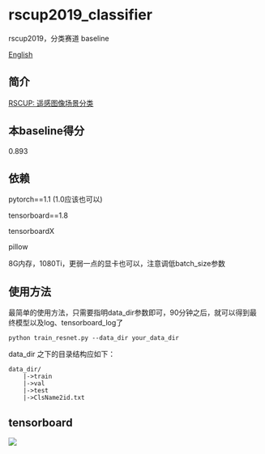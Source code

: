 # rscup2019_classifier
rscup2019，分类赛道 baseline

[English](https://github.com/Parker-Lyu/rscup2019_classifier/baseline/blob/master/README.md)

## 简介
[RSCUP: 遥感图像场景分类](http://rscup.bjxintong.com.cn/#/theme/1)

## 本baseline得分
0.893

## 依赖
pytorch==1.1 (1.0应该也可以)

tensorboard==1.8

tensorboardX 

pillow

8G内存，1080Ti，更弱一点的显卡也可以，注意调低batch_size参数

## 使用方法
最简单的使用方法，只需要指明data_dir参数即可，90分钟之后，就可以得到最终模型以及log、tensorboard_log了
```
python train_resnet.py --data_dir your_data_dir
```

data_dir 之下的目录结构应如下：
```
data_dir/
    |->train
    |->val
    |->test
    |->ClsName2id.txt
```

## tensorboard
![](https://github.com/Parker-Lyu/rscup2019_classifier/blob/master/baseline/train.png)